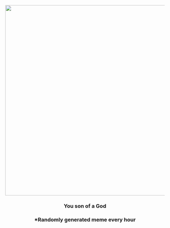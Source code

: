 <p align="center">
        <img src="https://i.redd.it/54dgqqaa2vr91.gif" width="600" height="600">
        </p>
        <h3 align="center">You son of a God</h3>
        <h3 align="center">*Randomly generated meme every hour</h3>
    
